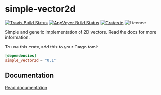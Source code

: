 # simple-vector2d
[![Travis Build Status](https://img.shields.io/travis/LFalch/simple-vector2d.svg?style=flat-square)](https://travis-ci.org/LFalch/simple-vector2d)
[![AppVeyor Build Status](https://ci.appveyor.com/api/projects/status/github/LFalch/simple-vector2d?branch=master&svg=true)](https://ci.appveyor.com/project/LFalch/simple-vector2d)
[![Crates.io](https://img.shields.io/crates/v/simple-vector2d.svg?style=flat-square)](https://crates.io/crates/simple-vector2d)
![Licence](https://img.shields.io/crates/l/simple-vector2d.svg?style=flat-square)

Simple and generic implementation of 2D vectors.
Read the docs for more information.

To use this crate, add this to your Cargo.toml:
```toml
[dependencies]
simple_vector2d = "0.1"
```

## Documentation

[Read documentation](http://lfalch.github.io/simple-vector2d/simple-vector2d/)
